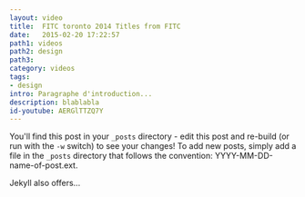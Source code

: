 ```yaml
---
layout: video
title:  FITC toronto 2014 Titles from FITC
date:   2015-02-20 17:22:57
path1: videos
path2: design
path3:
category: videos
tags:
- design
intro: Paragraphe d'introduction...
description: blablabla
id-youtube: AERGlTTZQ7Y
---
```


You'll find this post in your `_posts` directory - edit this post and re-build (or run with the `-w` switch) to see your changes!
To add new posts, simply add a file in the `_posts` directory that follows the convention: YYYY-MM-DD-name-of-post.ext.

Jekyll also offers...